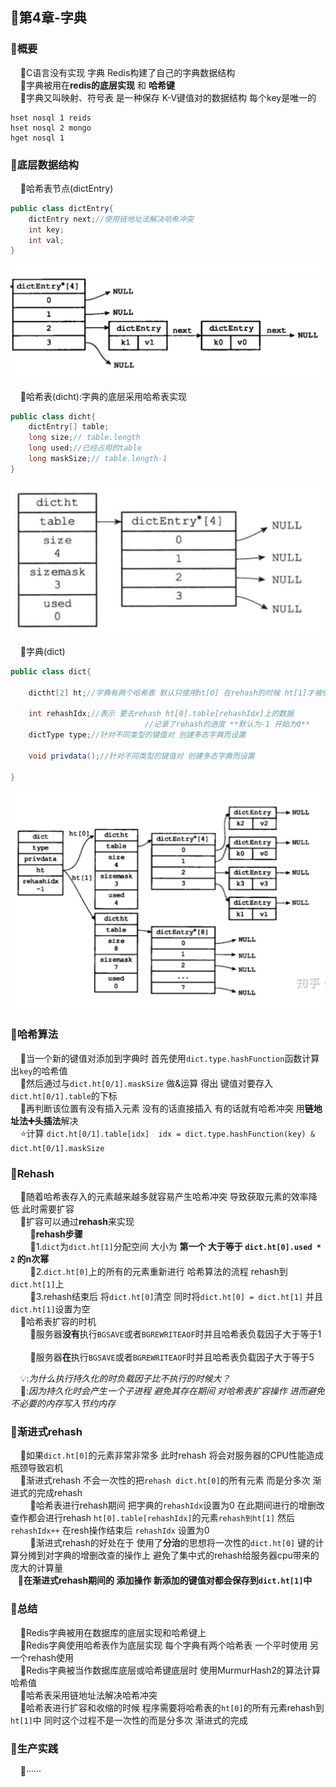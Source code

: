 ## 📌第4章-字典

### 🔻概要

        🔸C语言没有实现 字典 Redis构建了自己的字典数据结构
        
        🔸字典被用在**redis的底层实现** 和 **哈希键**
        
        🔸字典又叫映射、符号表 是一种保存 K-V键值对的数据结构 每个key是唯一的

```redis
hset nosql 1 reids
hset nosql 2 mongo
hget nosql 1
```
### 🔻底层数据结构
     
🔸哈希表节点(dictEntry)
```java
public class dictEntry{
	dictEntry next;//使用链地址法解决哈希冲突
	int key;
	int val;
}
```
![Untitled](asset/2.png)
        
        🔸哈希表(dicht):字典的底层采用哈希表实现

```java
public class dicht{
	dictEntry[] table;
	long size;// table.length
	long used;//已经占用的table
	long maskSize;// table.length-1
}
```
![Untitled](asset/1.png)
        
️        🔸字典(dict)

```java
public class dict{
	
	dictht[2] ht;//字典有两个哈希表 默认只使用ht[0] 在rehash的时候 ht[1]才被使用

	int rehashIdx;//表示 要去rehash ht[0].table[rehashIdx]上的数据 
							  //记录了rehash的进度 **默认为-1 开始为0**
	dictType type;//针对不同类型的键值对 创建多态字典而设置
    
	void privdata();//针对不同类型的键值对 创建多态字典而设置
	
}
```

![截屏2023-03-03 10.28.09.png](asset/3.png)
### 🔻哈希算法

      
🔸当一个新的键值对添加到字典时 首先使用`dict.type.hashFunction`函数计算出`key`的哈希值
        
        🔸然后通过与`dict.ht[0/1].maskSize` 做&运算 得出 键值对要存入`dict.ht[0/1].table`的下标
        
        🔸再判断该位置有没有插入元素 没有的话直接插入 有的话就有哈希冲突 用**链地址法➕头插法**解决
        
        ⭐️计算 `dict.ht[0/1].table[idx]  idx = dict.type.hashFunction(key) & dict.ht[0/1].maskSize`

### 🔻Rehash
     
🔸随着哈希表存入的元素越来越多就容易产生哈希冲突 导致获取元素的效率降低 此时需要扩容
     
      🔸扩容可以通过**rehash**来实现 
        
              🔹**rehash步骤** 
    
              🔹1.`dict`为`dict.ht[1]`分配空间 大小为 **第一个 大于等于 `dict.ht[0].used * 2` 的n次幂**
    
              🔹2.`dict.ht[0]`上的所有的元素重新进行 哈希算法的流程  rehash到`dict.ht[1]`上
    
              🔹3.rehash结束后 将`dict.ht[0]`清空 同时将`dict.ht[0] = dict.ht[1]` 并且`dict.ht[1]`设置为空
   
     🔸哈希表扩容的时机
         
              🔹服务器**没有**执行`BGSAVE`或者`BGREWRITEAOF`时并且哈希表负载因子大于等于1
        
              🔹服务器**在**执行`BGSAVE`或者`BGREWRITEAOF`时并且哈希表负载因子大于等于5

      
💡:*为什么执行持久化的时负载因子比不执行的时候大？*
      
     
       💬:*因为持久化时会产生一个子进程 避免其存在期间 对哈希表扩容操作 进而避免不必要的内存写入节约内存*

### 🔻渐进式rehash   
  
  🔸如果`dict.ht[0]`的元素非常非常多 此时rehash 将会对服务器的CPU性能造成瓶颈导致宕机
     
    🔸渐进式rehash 不会一次性的把`rehash dict.ht[0]`的所有元素 而是分多次 渐进式的完成rehash
     
        🔹哈希表进行rehash期间 把字典的`rehashIdx`设置为0 在此期间进行的增删改查作都会进行rehash  `ht[0].table[rehashIdx]`的元素`rehash到ht[1]` 然后 `rehashIdx++` 在resh操作结束后 `rehashIdx` 设置为0 
     
        
🔹渐进式rehash的好处在于 使用了**分治**的思想将一次性的`dict.ht[0]` 键的计算分摊到对字典的增删改查的操作上 避免了集中式的rehash给服务器cpu带来的庞大的计算量
   
   🔸**在渐进式rehash期间的 添加操作 新添加的键值对都会保存到`dict.ht[1]`中**

### 🔻总结
  
  🔸Redis字典被用在数据库的底层实现和哈希键上
   
    🔸Redis字典使用哈希表作为底层实现 每个字典有两个哈希表 一个平时使用 另一个rehash使用
   
    🔸Redis字典被当作数据库底层或哈希键底层时 使用MurmurHash2的算法计算哈希值
   
    🔸哈希表采用链地址法解决哈希冲突
   
    🔸哈希表进行扩容和收缩的时候 程序需要将哈希表的`ht[0]`的所有元素rehash到`ht[1]`中 同时这个过程不是一次性的而是分多次 渐进式的完成

### 🔻生产实践
  
  🔸······